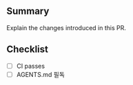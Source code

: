 ## Summary

Explain the changes introduced in this PR.

## Checklist
- [ ] CI passes
- [ ] AGENTS.md 필독
